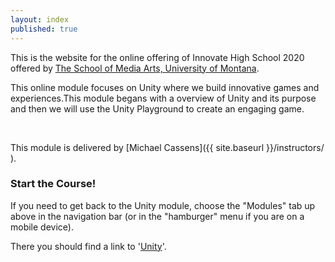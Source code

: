 ```yaml
---
layout: index
published: true
---
```



This is the website for the online offering of Innovate High School 2020 offered by [The School of Media Arts, University of Montana](http://www.umt.edu/mediaarts/).

This online module focuses on Unity where we build innovative games and experiences.This module begans with a overview of Unity and its purpose and then we will use the Unity Playground to create an engaging game.

<br />

This module is delivered by [Michael Cassens]({{ site.baseurl }}/instructors/ ).

### Start the Course!

If you need to get back to the Unity module, choose the "Modules" tab up above in the navigation bar (or in the "hamburger" menu if you are on a mobile device).

There you should find a link to '[Unity]({{site.baseurl}}/modules/week-1/welcome/)'.

<!-- <div class="embed-responsive embed-responsive-16by9"><iframe class="embed-responsive-item" src="https://www.youtube.com/embed/xE7-fWrOkaQ" frameborder="0" allowfullscreen></iframe></div> -->